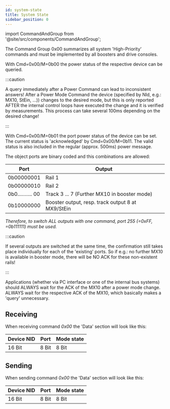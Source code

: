 ```yaml
---
id: system-state
title: System State
sidebar_position: 0
---
```


import CommandAndGroup from '@site/src/components/CommandAndGroup';

<CommandAndGroup group="00" command="00"/>

The Command Group 0x00 summarizes all system 'High-Priority' commands and must be implemented by all boosters and drive consoles.

With Cmd=0x00/M=0b00 the power status of the respective device can be queried.

:::caution

A query immediately after a Power Command can lead to inconsistent answers! After a Power Mode Command the device (specified by NId, e.g.: MX10, StEin, ...)) changes to the desired mode, but this is only reported AFTER the internal control loops have executed the change and it is verified by measurements. This process can take several 100ms depending on the desired change!

:::

With Cmd=0x00/M=0b01 the port power status of the device can be set. The current status is 'acknowledged' by Cmd=0x00/M=0b11. The valid status is also included in the regular (approx. 500ms) power message.

The object ports are binary coded and this combinations are allowed:

| Port       | Output                                            |
|------------|---------------------------------------------------|
| 0b00000001 | Rail 1                                            |
| 0b00000010 | Rail 2                                            |
| 0b0………. 00 | Track 3 ... 7 (Further MX10 in booster mode)      |
| 0b10000000 | Booster output, resp. track output 8 at MX9/StEin |


_Therefore, to switch ALL outputs with one command, port 255 (=0xFF, =0b111111) must be used._

:::caution

If several outputs are switched at the same time, the confirmation still takes place individually for each of the 'existing' ports. So if e.g.: no further MX10 is available in booster mode, there will be NO ACK for these non-existent rails!

:::

Applications (whether via PC interface or one of the internal bus systems) should ALWAYS wait for the ACK of the MX10 after a power mode change. ALWAYS wait for the respective ACK of the MX10, which basically makes a 'query' unnecessary.

## Receiving

When receiving command _0x00_ the 'Data' section will look like this:

| Device NID | Port  | Mode state |
|------------|-------|------------|
| 16 Bit     | 8 Bit | 8 Bit      |


## Sending

When sending command _0x00_ the 'Data' section will look like this:

| Device NID | Port  | Mode state |
|------------|-------|------------|
| 16 Bit     | 8 Bit | 8 Bit      |

